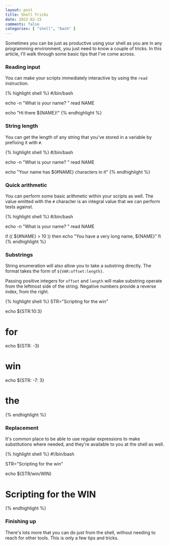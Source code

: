 ```yaml
---
layout: post
title: Shell Tricks
date: 2022-02-15
comments: false
categories: [ "shell", "bash" ]
---
```


Sometimes you can be just as productive using your shell as you are in any
programming environment, you just need to know a couple of tricks. In this
article, I'll walk through some basic tips that I've come across.

### Reading input

You can make your scripts immediately interactive by using the `read` 
instruction. 

{% highlight shell %}
#/bin/bash

echo -n "What is your name? "
read NAME

echo "Hi there ${NAME}!"
{% endhighlight %}

### String length

You can get the length of any string that you've stored in a variable by 
prefixing it with `#`. 

{% highlight shell %}
#/bin/bash

echo -n "What is your name? "
read NAME

echo "Your name has ${#NAME} characters in it"
{% endhighlight %}

### Quick arithmetic

You can perform some basic arithmetic within your scripts as well. The value
emitted with the `#` character is an integral value that we can perform tests
against.

{% highlight shell %}
#/bin/bash

echo -n "What is your name? "
read NAME

if (( ${#NAME} > 10 )) 
then
  echo "You have a very long name, ${NAME}"
fi
{% endhighlight %}

### Substrings

String enumeration will also allow you to take a substring directly. The 
format takes the form of `${VAR:offset:length}`.

Passing positive integers for `offset` and `length` will make substring 
operate from the leftmost side of the string. Negative numbers provide a 
reverse index, from the right.

{% highlight shell %}
STR="Scripting for the win"

echo ${STR:10:3}
# for

echo ${STR: -3}
# win

echo ${STR: -7: 3}
# the
{% endhighlight %}

### Replacement

It's common place to be able to use regular expressions to make substitutions
where needed, and they're available to you at the shell as well.

{% highlight shell %}
#!/bin/bash

STR="Scripting for the win"

echo ${STR/win/WIN}
# Scripting for the WIN
{% endhighlight %}

### Finishing up

There's lots more that you can do just from the shell, without needing to 
reach for other tools. This is only a few tips and tricks.

